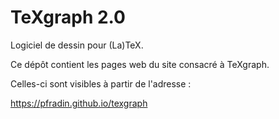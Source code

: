 # TeXgraph 2.0

Logiciel de dessin pour (La)TeX.

Ce dépôt contient les pages web du site consacré à TeXgraph.

Celles-ci sont visibles à partir de l'adresse :

https://pfradin.github.io/texgraph
